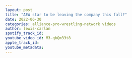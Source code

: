 ```yaml
---
layout: post
title: "AEW star to be leaving the company this fall?"
date: 2022-06-30
categories: alliance-pro-wrestling-network videos
author: lewis-carlan
spotify_track_id: 
youtube_video_id: M3-qbQm33t8
apple_track_id: 
youtube_metadata: 
---
```

